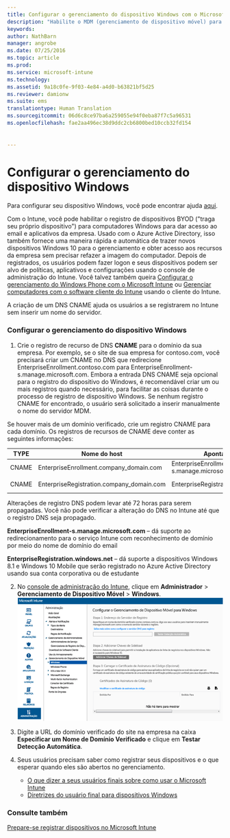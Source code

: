 ```yaml
---
title: Configurar o gerenciamento do dispositivo Windows com o Microsoft Intune | Microsoft Intune
description: "Habilite o MDM (gerenciamento de dispositivo móvel) para computadores Windows, incluindo dispositivos Windows 10 com o Microsoft Intune."
keywords: 
author: NathBarn
manager: angrobe
ms.date: 07/25/2016
ms.topic: article
ms.prod: 
ms.service: microsoft-intune
ms.technology: 
ms.assetid: 9a18c0fe-9f03-4e84-a4d0-b63821bf5d25
ms.reviewer: damionw
ms.suite: ems
translationtype: Human Translation
ms.sourcegitcommit: 06d6c8ce97ba6a259055e94f0eba87f7c5a96531
ms.openlocfilehash: fae2aa496ec38d9ddc2cb6800bed10ccb32fd154


---
```


# Configurar o gerenciamento do dispositivo Windows
Para configurar seu dispositivo Windows, você pode encontrar ajuda [aqui](../enduser/using-your-windows-device-with-intune.md).

Com o Intune, você pode habilitar o registro de dispositivos BYOD ("traga seu próprio dispositivo") para computadores Windows para dar acesso ao email e aplicativos da empresa. Usado com o Azure Active Directory, isso também fornece uma maneira rápida e automática de trazer novos dispositivos Windows 10 para o gerenciamento e obter acesso aos recursos da empresa sem precisar refazer a imagem do computador. Depois de registrados, os usuários podem fazer logon e seus dispositivos podem ser alvo de políticas, aplicativos e configurações usando o console de administração do Intune. Você talvez também queira [Configurar o gerenciamento do Windows Phone com o Microsoft Intune](set-up-windows-phone-management-with-microsoft-intune.md) ou [Gerenciar computadores com o software cliente do Intune](manage-windows-pcs-with-microsoft-intune.md) usando o cliente do Intune.

A criação de um DNS CNAME ajuda os usuários a se registrarem no Intune sem inserir um nome do servidor.

### Configurar o gerenciamento do dispositivo Windows

  1.  Crie o registro de recurso de DNS **CNAME** para o domínio da sua empresa. Por exemplo, se o site de sua empresa for contoso.com, você precisará criar um CNAME no DNS que redirecione EnterpriseEnrollment.contoso.com para EnterpriseEnrollment-s.manage.microsoft.com. Embora a entrada DNS CNAME seja opcional para o registro do dispositivo do Windows, é recomendável criar um ou mais registros quando necessário, para facilitar as coisas durante o processo de registro de dispositivo Windows. Se nenhum registro CNAME for encontrado, o usuário será solicitado a inserir manualmente o nome do servidor MDM.

  Se houver mais de um domínio verificado, crie um registro CNAME para cada domínio. Os registros de recursos de CNAME deve conter as seguintes informações:

  |TYPE|Nome do host|Aponta para|TTL|
  |--------|-------------|-------------|-------|
  |CNAME|EnterpriseEnrollment.company_domain.com|EnterpriseEnrollment-s.manage.microsoft.com |1 hora|
  |CNAME|EnterpriseRegistration.company_domain.com|EnterpriseRegistration.windows.net|1 hora|

  Alterações de registro DNS podem levar até 72 horas para serem propagadas. Você não pode verificar a alteração do DNS no Intune até que o registro DNS seja propagado.

  **EnterpriseEnrollment-s.manage.microsoft.com** – dá suporte ao redirecionamento para o serviço Intune com reconhecimento de domínio por meio do nome de domínio do email

  **EnterpriseRegistration.windows.net** – dá suporte a dispositivos Windows 8.1 e Windows 10 Mobile que serão registrado no Azure Active Directory usando sua conta corporativa ou de estudante

  2.  No [console de administração do Intune](http://manage.microsoft.com), clique em **Administrador** &gt; **Gerenciamento de Dispositivo Móvel** &gt; **Windows**.
  ![Caixa de diálogo de gerenciamento de dispositivo do Windows](../media/enroll-intune-winenr.png)

  3.  Digite a URL do domínio verificado do site na empresa na caixa **Especificar um Nome de Domínio Verificado** e clique em **Testar Detecção Automática**.

  4.  Seus usuários precisam saber como registrar seus dispositivos e o que esperar quando eles são abertos no gerenciamento.
      - [O que dizer a seus usuários finais sobre como usar o Microsoft Intune](what-to-tell-your-end-users-about-using-microsoft-intune.md)
      - [Diretrizes do usuário final para dispositivos Windows](../enduser/using-your-windows-device-with-intune.md)

### Consulte também
[Prepare-se registrar dispositivos no Microsoft Intune](get-ready-to-enroll-devices-in-microsoft-intune.md)



<!--HONumber=Aug16_HO1-->


